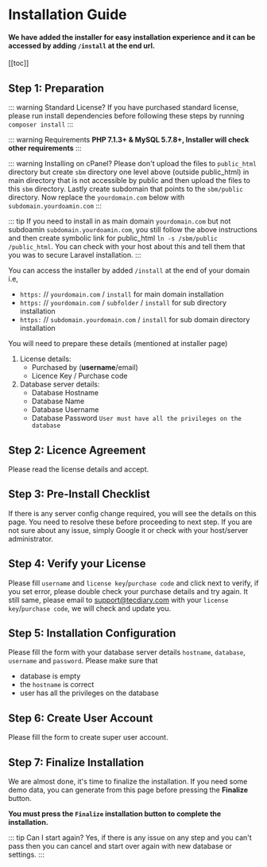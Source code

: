 # Installation Guide

#### We have added the installer for easy installation experience and it can be accessed by adding `/install` at the end url.

[[toc]]

## Step 1: Preparation

::: warning Standard License?
If you have purchased standard license, please run install dependencies before following these steps by running `composer install`
:::

::: warning Requirements
**PHP 7.1.3+ & MySQL 5.7.8+, Installer will check other requirements**
:::

::: warning Installing on cPanel?
Please don't upload the files to `public_html` directory but create `sbm` directory one level above (outside public_html) in main directory that is not accessible by public and then upload the files to this `sbm` directory. Lastly create subdomain that points to the `sbm/public` directory. Now replace the `yourdomain.com` below with `subdomain.yourdoamin.com`
:::

::: tip
If you need to install in as main domain `yourdomain.com` but not subdoamin `subdomain.yourdoamin.com`, you still follow the above instructions and then create symbolic link for public_html `ln -s /sbm/public /public_html`. You can check with your host about this and tell them that you was to secure Laravel installation.
:::

You can access the installer by added `/install` at the end of your domain i.e,

-   `https:` // `yourdomain.com` / `install` for main domain installation
-   `https:` // `yourdomain.com` / `subfolder` / `install` for sub directory installation
-   `https:` // `subdomain.yourdomain.com` / `install` for sub domain directory installation

You will need to prepare these details (mentioned at installer page)

1.  License details:
    -   Purchased by (**username**/email)
    -   Licence Key / Purchase code
2.  Database server details:
    -   Database Hostname
    -   Database Name
    -   Database Username
    -   Database Password `User must have all the privileges on the database`

## Step 2: Licence Agreement

Please read the license details and accept.

## Step 3: Pre-Install Checklist

If there is any server config change required, you will see the details on this page. You need to resolve these before proceeding to next step. If you are not sure about any issue, simply Google it or check with your host/server administrator.

## Step 4: Verify your License

Please fill `username` and `license key`/`purchase code` and click next to verify, if you set error, please double check your purchase details and try again. It still same, please email to support@tecdiary.com with your `license key`/`purchase code`, we will check and update you.

## Step 5: Installation Configuration

Please fill the form with your database server details `hostname`, `database`, `username` and `password`.
Please make sure that

-   database is empty
-   the `hostname` is correct
-   user has all the privileges on the database

## Step 6: Create User Account

Please fill the form to create super user account.

## Step 7: Finalize Installation

We are almost done, it's time to finalize the installation. If you need some demo data, you can generate from this page before pressing the **Finalize** button.

**You must press the `Finalize` installation button to complete the installation.**

::: tip Can I start again?
Yes, if there is any issue on any step and you can't pass then you can cancel and start over again with new database or settings.
:::
